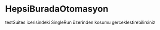 # HepsiBuradaOtomasyon
 
testSuites icerisindeki SingleRun üzerinden kosumu gerceklestirebilirsiniz
